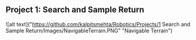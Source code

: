 ## Project 1: Search and Sample Return
![alt text]("https://github.com/kalpitsmehta/Robotics/Projects/1 Search and Sample Return/Images/NavigableTerrain.PNG" "Navigable Terrain")
